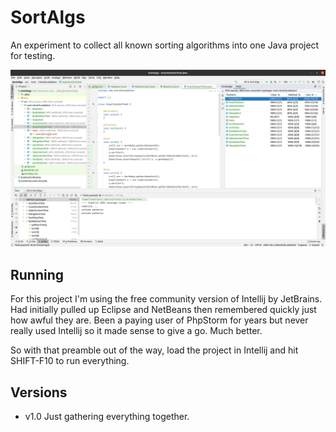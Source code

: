 # SortAlgs

An experiment to collect all known sorting algorithms into one Java project for testing.

![SortAlgs](https://github.com/lasellers/SortAlgs/blob/master/SortAlgs.png)


## Running

For this project I'm using the free community version of Intellij by JetBrains. Had initially pulled up Eclipse and
NetBeans then remembered quickly just how awful they are. Been a paying user of PhpStorm for years but 
never really used Intellij so it made sense to give a go. Much better.

So with that preamble out of the way, load the project in Intellij and hit SHIFT-F10 to run everything.


## Versions

* v1.0 Just gathering everything together.
